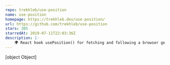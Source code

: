 ```yaml
---
repo: trekhleb/use-position
name: use-position
homepage: https://trekhleb.dev/use-position/
url: https://github.com/trekhleb/use-position
stars: 305
starredAt: 2019-07-11T22:03:36Z
description: |-
    🌍 React hook usePosition() for fetching and following a browser geolocation
---
```


[object Object]

